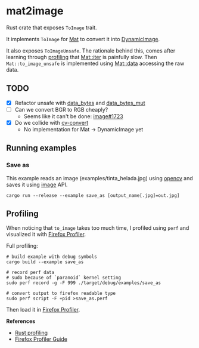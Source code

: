 # mat2image

Rust crate that exposes `ToImage` trait.

It implements `ToImage` for
[Mat](https://docs.rs/opencv/latest/opencv/core/struct.Mat.html) to convert it 
into [DynamicImage](https://docs.rs/image/latest/image/enum.DynamicImage.html).

It also exposes `ToImageUnsafe`. The rationale behind this, comes after learning
through [profiling](#profiling) that
[Mat::iter](https://docs.rs/opencv/latest/opencv/core/struct.Mat.html#method.iter)
is painfully slow. Then `Mat::to_image_unsafe` is implemented using
[Mat::data](https://docs.rs/opencv/latest/opencv/core/trait.MatTraitConstManual.html#method.data)
accessing the raw data.

## TODO

- [x] Refactor unsafe with
[data_bytes](https://docs.rs/opencv/latest/opencv/core/trait.MatTraitManual.html#method.data_bytes) and
[data_bytes_mut](https://docs.rs/opencv/latest/opencv/core/trait.MatTraitManual.html#method.data_bytes_mut)
- [ ] Can we convert BGR to RGB cheaply?
  - Seems like it can't be done: [image#1723](https://github.com/image-rs/image/issues/1723)
- [x] Do we collide with
[cv-convert](https://docs.rs/cv-convert/latest/cv_convert/)
  - No implementation for Mat -> DynamicImage yet

## Running examples

### Save as

This example reads an image (examples/tinta_helada.jpg) using
[opencv](https://docs.rs/opencv/latest/opencv/) and  saves it using
[image](https://docs.rs/image/latest/image/) API.

```
cargo run --release --example save_as [output_name[.jpg]=out.jpg]
```

## Profiling

When noticing that `to_image` takes too much time, I profiled using `perf` and
visualized it with [Firefox Profiler](https://profiler.firefox.com).

Full profiling:

```
# build example with debug symbols
cargo build --example save_as

# record perf data
# sudo because of `paranoid` kernel setting
sudo perf record -g -F 999 ./target/debug/examples/save_as

# convert output to firefox readable type
sudo perf script -F +pid >save_as.perf
```

Then load it in [Firefox Profiler](https://profiler.firefox.com).

**References**

- [Rust profiling](https://nnethercote.github.io/perf-book/profiling.html)
- [Firefox Profiler Guide](https://github.com/firefox-devtools/profiler/blob/main/docs-user/guide-perf-profiling.md)
